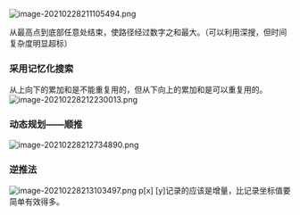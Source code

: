 ![image-20210228211105494.png](WEBRESOURCE42c05cb3adb0f1f093db01c164d98bfe.png)

从最高点到底部任意处结束，使路径经过数字之和最大。（可以利用深搜，但时间复杂度明显超标）

### 采用记忆化搜索

从上向下的累加和是不能重复用的，但从下向上的累加和是可以重复用的。
![image-20210228212230013.png](WEBRESOURCE684684297bee056ebe938751392a0d8f.png)
### 动态规划——顺推
![image-20210228212734890.png](WEBRESOURCEc41f8f50cc7db9a0b31ce0836ac47fce.png)
### 逆推法
![image-20210228213103497.png](WEBRESOURCE8b3802aaab5c96754390a0b2ba420a42.png)
p[x] [y]记录的应该是增量，比记录坐标值要简单有效得多。